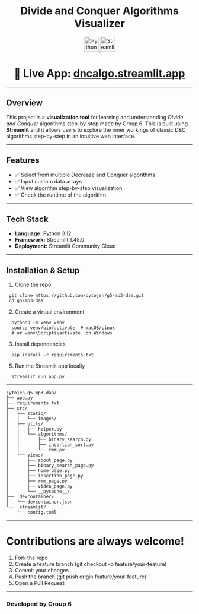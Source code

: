 <h1 align="center">Divide and Conquer Algorithms Visualizer</h1>

<p align="center">
  <a href="https://www.python.org/">
    <img src="https://img.shields.io/badge/Python-3.12-blue?logo=python&logoColor=white" alt="Python Badge" height="40"/>
  </a>
  <a href="https://streamlit.io/">
    <img src="https://img.shields.io/badge/Streamlit-1.45.0-red?logo=streamlit&logoColor=white" alt="Streamlit Badge" height="40"/>
  </a>
</p>

<h1 align="center">
  🔗 <strong>Live App:</strong> <a href="https://dncalgo.streamlit.app/" target="_blank" rel="noopener noreferrer" >dncalgo.streamlit.app</a>
</h1>

---

## Overview

This project is a **visualization tool** for learning and understanding *Divide and Conquer* algorithms step-by-step made by Group 6. This is built using **Streamlit** and it allows users to explore the inner workings of classic D&C algorithms step-by-step in an intuitive web interface.

---

## Features

- ✅ Select from multiple Decrease and Conquer algorithms  
- ✅ Input custom data arrays  
- ✅ View algorithm step-by-step visualization  
- ✅ Check the runtime of the algorithm

---

## Tech Stack

- **Language:** Python 3.12
- **Framework:** Streamlit 1.45.0
- **Deployment:** Streamlit Community Cloud

---

## Installation & Setup

1. Clone the repo  
  ```
   git clone https://github.com/cytojen/g5-mp3-daa.git
   cd g5-mp3-daa
  ```

2. Create a virtual environment
  ```
    python3 -m venv venv
    source venv/bin/activate  # macOS/Linux
    # or venv\Scripts\activate  on Windows
  ```

3. Install dependencies
  ```
    pip install -r requirements.txt
  ```

5. Run the Streamlit app locally
  ```
    streamlit run app.py
  ```

---


```
cytojen-g5-mp3-daa/
├── app.py
├── requirements.txt
├── src/
│   ├── static/
│   │   └── images/
│   ├── utils/
│   │   ├── helper.py
│   │   └── algorithms/
│   │       ├── binary_search.py
│   │       ├── insertion_sort.py
│   │       └── rmm.py
│   └── views/
│       ├── about_page.py
│       ├── binary_search_page.py
│       ├── home_page.py
│       ├── insertion_page.py
│       ├── rmm_page.py
│       ├── video_page.py
│       └── __pycache__/
├── .devcontainer/
│   └── devcontainer.json
└── .streamlit/
    └── config.toml
```

---

# Contributions are always welcome!
1. Fork the repo
2. Create a feature branch (git checkout -b feature/your-feature)
3. Commit your changes
4. Push the branch (git push origin feature/your-feature)
5. Open a Pull Request

---

### Developed by Group 6

